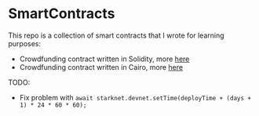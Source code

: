 # SmartContracts

This repo is a collection of smart contracts that I wrote for learning purposes:
- Crowdfunding contract written in Solidity, more [here](https://github.com/mikiw/SmartContracts/tree/main/crowdfunding/solidity%200.8.17)
- Crowdfunding contract written in Cairo, more [here](https://github.com/mikiw/SmartContracts/tree/main/crowdfunding/cairo%200.10.1)

TODO:
- Fix problem with `await starknet.devnet.setTime(deployTime + (days + 1) * 24 * 60 * 60);`